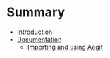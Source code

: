 # Summary

* [Introduction](README.md)
* [Documentation](documentation.md)
  * [Importing and using Aegit](documentation/importing-and-using-aegit.md)

